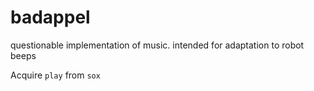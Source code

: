 # badappel
questionable implementation of music. intended for adaptation to robot beeps

Acquire `play` from `sox`
